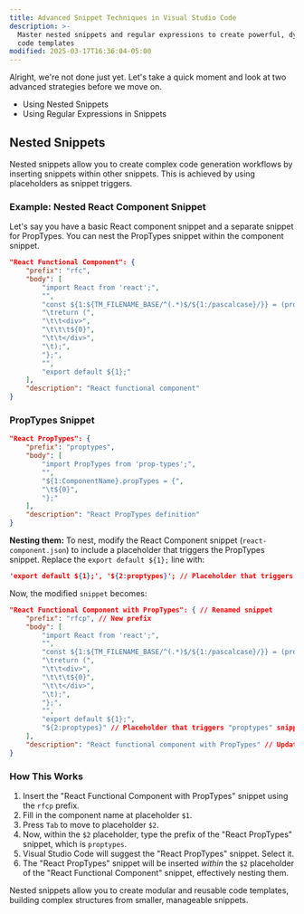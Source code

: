 ```yaml
---
title: Advanced Snippet Techniques in Visual Studio Code
description: >-
  Master nested snippets and regular expressions to create powerful, dynamic
  code templates
modified: 2025-03-17T16:36:04-05:00
---
```


Alright, we're not done just yet. Let's take a quick moment and look at two advanced strategies before we move on.

- Using Nested Snippets
- Using Regular Expressions in Snippets

## Nested Snippets

Nested snippets allow you to create complex code generation workflows by inserting snippets within other snippets. This is achieved by using placeholders as snippet triggers.

### Example: Nested React Component Snippet

Let's say you have a basic React component snippet and a separate snippet for PropTypes. You can nest the PropTypes snippet within the component snippet.

```json
"React Functional Component": {
    "prefix": "rfc",
    "body": [
        "import React from 'react';",
        "",
        "const ${1:${TM_FILENAME_BASE/^(.*)$/${1:/pascalcase}/}} = (props) => {",
        "\treturn (",
        "\t\t<div>",
        "\t\t\t${0}",
        "\t\t</div>",
        "\t);",
        "};",
        "",
        "export default ${1};"
    ],
    "description": "React functional component"
}
```

### PropTypes Snippet

```json
"React PropTypes": {
    "prefix": "proptypes",
    "body": [
        "import PropTypes from 'prop-types';",
        "",
        "${1:ComponentName}.propTypes = {",
        "\t${0}",
        "};"
    ],
    "description": "React PropTypes definition"
}
```

**Nesting them:** To nest, modify the React Component snippet (`react-component.json`) to include a placeholder that triggers the PropTypes snippet. Replace the `export default ${1};` line with:

```json
'export default ${1};', '${2:proptypes}'; // Placeholder that triggers "proptypes" snippet
```

Now, the modified `snippet` becomes:

```json
"React Functional Component with PropTypes": { // Renamed snippet
    "prefix": "rfcp", // New prefix
    "body": [
        "import React from 'react';",
        "",
        "const ${1:${TM_FILENAME_BASE/^(.*)$/${1:/pascalcase}/}} = (props) => {",
        "\treturn (",
        "\t\t<div>",
        "\t\t\t${0}",
        "\t\t</div>",
        "\t);",
        "};",
        "",
        "export default ${1};",
        "${2:proptypes}" // Placeholder that triggers "proptypes" snippet
    ],
    "description": "React functional component with PropTypes" // Updated description
}
```

### How This Works

1. Insert the "React Functional Component with PropTypes" snippet using the `rfcp` prefix.
2. Fill in the component name at placeholder `$1`.
3. Press `Tab` to move to placeholder `$2`.
4. Now, within the `$2` placeholder, type the prefix of the "React PropTypes" snippet, which is `proptypes`.
5. Visual Studio Code will suggest the "React PropTypes" snippet. Select it.
6. The "React PropTypes" snippet will be inserted _within_ the `$2` placeholder of the "React Functional Component" snippet, effectively nesting them.

Nested snippets allow you to create modular and reusable code templates, building complex structures from smaller, manageable snippets.

